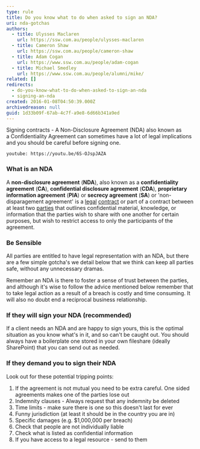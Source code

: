 ```yaml
---
type: rule
title: Do you know what to do when asked to sign an NDA?
uri: nda-gotchas
authors:
  - title: Ulysses Maclaren
    url: https://ssw.com.au/people/ulysses-maclaren
  - title: Cameron Shaw
    url: https://ssw.com.au/people/cameron-shaw
  - title: Adam Cogan
    url: https://www.ssw.com.au/people/adam-cogan
  - title: Michael Smedley
    url: https://www.ssw.com.au/people/alumni/mike/
related: []
redirects:
  - do-you-know-what-to-do-when-asked-to-sign-an-nda
  - signing-an-nda
created: 2016-01-08T04:50:39.000Z
archivedreason: null
guid: 1d33b09f-67ab-4c7f-a9e8-6d66b341a9ed
---
```

Signing contracts - A Non-Disclosure Agreement (NDA) also known as a Confidentiality Agreement can sometimes have a lot of legal implications and you should be careful before signing one.

`youtube: https://youtu.be/6S-OJspJAZA`

<!--endintro-->

### What is an NDA

A **non-disclosure agreement** (**NDA**), also known as a **confidentiality agreement** (**CA**), **confidential disclosure agreement** (**CDA**), **proprietary information agreement** (**PIA**) or **secrecy agreement** (**SA**) or 'non-disparagement agreement' is a [legal](https://en.wikipedia.org/wiki/Law "Law") [contract](https://en.wikipedia.org/wiki/Contract "Contract") or part of a contract between at least two [parties](https://en.wikipedia.org/wiki/Party_(law) "Party (law)") that outlines confidential material, knowledge, or information that the parties wish to share with one another for certain purposes, but wish to restrict access to only the participants of the agreement.

### Be Sensible

All parties are entitled to have legal representation with an NDA, but there are a few simple gotcha's we detail below that we think can keep all parties safe, without any unnecessary dramas.

Remember an NDA is there to foster a sense of trust between the parties, and although it's wise to follow the advice mentioned below remember that to take legal action as a result of a breach is costly and time consuming. It will also no doubt end a reciprocal business relationship.

### If they will sign your NDA (recommended)

If a client needs an NDA and are happy to sign yours, this is the optimal situation as you know what's in it, and so can't be caught out. You should always have a boilerplate one stored in your own fileshare (ideally SharePoint) that you can send out as needed.

### If they demand you to sign their NDA

Look out for these potential tripping points:

1. If the agreement is not mutual you need to be extra careful. One sided agreements makes one of the parties lose out
2. Indemnity clauses - Always request that any indemnity be deleted
3. Time limits - make sure there is one so this doesn't last for ever
4. Funny jurisdiction (at least it should be in the country you are in)
5. Specific damages (e.g. $1,000,000 per breach)
6. Check that people are not individually liable
7. Check what is listed as confidential information
8. If you have access to a legal resource - send to them
